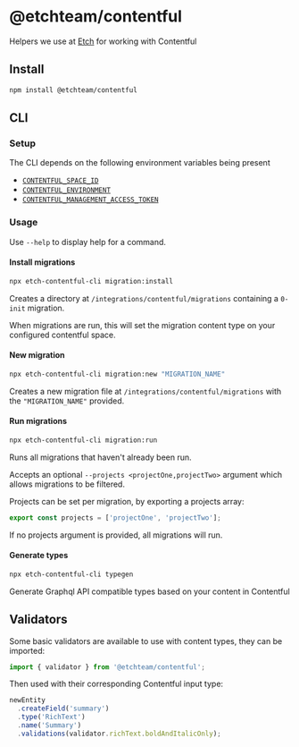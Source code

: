 # @etchteam/contentful

Helpers we use at [Etch](https://etch.co) for working with Contentful

## Install

```bash
npm install @etchteam/contentful
```

## CLI

### Setup

The CLI depends on the following environment variables being present

- [`CONTENTFUL_SPACE_ID`](https://www.contentful.com/help/find-space-id/)
- [`CONTENTFUL_ENVIRONMENT`](https://www.contentful.com/developers/docs/concepts/multiple-environments/)
- [`CONTENTFUL_MANAGEMENT_ACCESS_TOKEN`](https://www.contentful.com/developers/docs/references/authentication/#getting-a-personal-access-token)

### Usage

Use `--help` to display help for a command.

#### Install migrations

```bash
npx etch-contentful-cli migration:install
```

Creates a directory at `/integrations/contentful/migrations` containing a `0-init` migration.

When migrations are run, this will set the migration content type on your configured contentful space.

#### New migration

```bash
npx etch-contentful-cli migration:new "MIGRATION_NAME"
```

Creates a new migration file at `/integrations/contentful/migrations` with the `"MIGRATION_NAME"` provided.

#### Run migrations

```bash
npx etch-contentful-cli migration:run
```

Runs all migrations that haven't already been run.

Accepts an optional  `--projects <projectOne,projectTwo>` argument which allows migrations to be filtered.

Projects can be set per migration, by exporting a projects array:

```javascript
export const projects = ['projectOne', 'projectTwo'];
```

If no projects argument is provided, all migrations will run.

#### Generate types

```bash
npx etch-contentful-cli typegen
```

Generate Graphql API compatible types based on your content in Contentful

## Validators

Some basic validators are available to use with content types, they can be imported:

```javascript
import { validator } from '@etchteam/contentful';
```

Then used with their corresponding Contentful input type:

```javascript
newEntity
  .createField('summary')
  .type('RichText')
  .name('Summary')
  .validations(validator.richText.boldAndItalicOnly);
```
